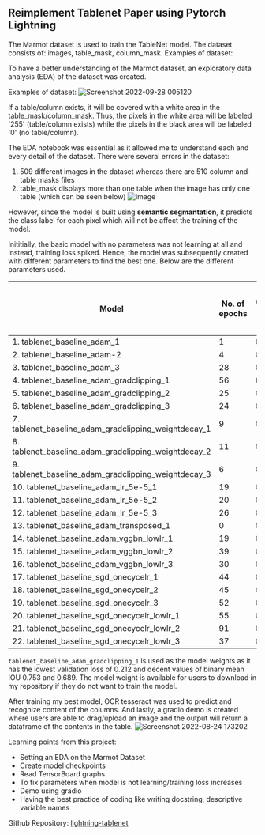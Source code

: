 ## Reimplement Tablenet Paper using Pytorch Lightning

 The Marmot dataset is used to train the TableNet model. The dataset consists of: images, table_mask, column_mask.
 Examples of dataset: 
 
 To have a better understanding of the Marmot dataset, an exploratory data analysis (EDA) of the dataset was created. 
 
 Examples of dataset: 
 ![Screenshot 2022-09-28 005120](https://user-images.githubusercontent.com/107597583/192587968-0a756041-40f2-46de-be96-4ef0390f90f0.png)
 
  If a table/column exists, it will be covered with a white area in the table_mask/column_mask. Thus, the pixels in the white area will be labeled '255' (table/column exists) while the pixels in the black area will be labeled '0' (no table/column). 

 The EDA notebook was essential as it allowed me to understand each and every detail of the dataset.
 There were several errors in the dataset: 
  1. 509 different images in the dataset whereas there are 510 column and table masks files
  2. table_mask displays more than one table when the image has only one table (which can be seen below)
  ![image](https://user-images.githubusercontent.com/107597583/192589249-1ce53acd-7abc-4414-a5cc-bfefaafa2f3e.png)

 
 However, since the model is built using **semantic segmantation**, it predicts the class label for each pixel which will not be affect the training of the model. 

 Inititially, the basic model with no parameters was not learning at all and instead, training loss spiked. Hence, the model was subsequently created with different parameters to find the best one. Below are the different parameters used.  
 
| Model | No. of epochs | Validation Loss | Binary mean IOU for table | Binary mean IOU for column | 
|-------|---------------|-----------------|---------------------------|----------------------------|
|1. tablenet_baseline_adam_1| 1 | 0.384 | 0.740 | 0.652 |
|2. tablenet_baseline_adam-2| 4 | 0.361 | 0.750 | 0.650 | 
|3. tablenet_baseline_adam_3| 28 | 0.298 | 0.807 | 0.697|
|4. tablenet_baseline_adam_gradclipping_1| 56 | **0.212** | 0.753 | 0.689|
|5. tablenet_baseline_adam_gradclipping_2| 25 | 0.225 | 0.682 | 0.709|
|6. tablenet_baseline_adam_gradclipping_3| 24 | 0.220 | 0.756 | **0.717**|
|7. tablenet_baseline_adam_gradclipping_weightdecay_1| 9 | 0.321 | 0.136 | 0.112|
|8. tablenet_baseline_adam_gradclipping_weightdecay_2| 11 | 0.299 | 0.136 | 0.111|
|9. tablenet_baseline_adam_gradclipping_weightdecay_3| 6 | 0.342 | 0.136 | 0.113|
|10. tablenet_baseline_adam_lr_5e-5_1|19|0.286| **0.812**| 0.707
|11. tablenet_baseline_adam_lr_5e-5_2|20|0.266| 0.572| 0.673
|12. tablenet_baseline_adam_lr_5e-5_3|26|0.281|0.796| 0.715
|13. tablenet_baseline_adam_transposed_1|0|0.456| 0.649| 0.651|
|14. tablenet_baseline_adam_vggbn_lowlr_1|19|0.285|0.136|0.111
|15. tablenet_baseline_adam_vggbn_lowlr_2|39|0.285|0.136|0.112
|16. tablenet_baseline_adam_vggbn_lowlr_3|30|0.288|0.136|0.112
|17. tablenet_baseline_sgd_onecycelr_1|44|0.488|0.226| 0.279|
|18. tablenet_baseline_sgd_onecycelr_2|45|0.583|0.592|0.497|
|19. tablenet_baseline_sgd_onecycelr_3|52|0.511|0.585|0.302
|20. tablenet_baseline_sgd_onecycelr_lowlr_1|55|0.459|0.252| 0.242
|21. tablenet_baseline_sgd_onecycelr_lowlr_2|91|0.804|0.161|0.233 |
|22. tablenet_baseline_sgd_onecycelr_lowlr_3|37|0.648|0.177| 0.137| 

`tablenet_baseline_adam_gradclipping_1` is used as the model weights as it has the lowest validation loss of 0.212 and decent values of binary mean IOU 0.753 and 0.689. The model weight is available for users to download in my repository if they do not want to train the model.

After training my best model, OCR tesseract was used to predict and recognize content of the columns. And lastly, a gradio demo is created where users are able to drag/upload an image and the output will return a dataframe of the contents in the table. 
![Screenshot 2022-08-24 173202](https://user-images.githubusercontent.com/107597583/186386131-392d7866-91fe-4bb9-9655-ac260f1f4d29.png)

Learning points from this project: 
- Setting an EDA on the Marmot Dataset
- Create model checkpoints 
- Read TensorBoard graphs
- To fix parameters when model is not learning/training loss increases
- Demo using gradio
- Having the best practice of coding like writing docstring, descriptive variable names

 Github Repository: [lightning-tablenet](https://github.com/claudiamohh/lightning-tablenet)
